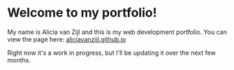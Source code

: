 
# Welcome to my portfolio!

My name is Alicia van Zijl and this is my web development portfolio.  You can view the page here: [aliciavanzijl.github.io](http://aliciavanzijl.github.io)

Right now it's a work in progress, but I'll be updating it over the next few months.
